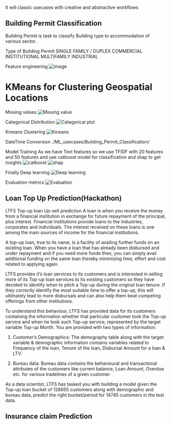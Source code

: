 It will classic usecases with creative and abstractive workflows


## Building Permit Classification
Building Permit is task to classify Building type to accommodation of various sector.

Type of Building Permit 
SINGLE FAMILY / DUPLEX
COMMERCIAL
INSTITUTIONAL
MULTIFAMILY
INDUSTRIAL

Feature engineering
![image](Projects-master/ML_usecases/Building_Permit_Classification/featureclassify.jpeg)

# KMeans for Clustering Geospatial Locations
Missing values
![Missing value](Projects-master/ML_usecases/Building_Permit_Classification/insights/missing_count.png)

Categorical Distribution
![Categorical plot](Projects-master/ML_usecases/Building_Permit_Classification/insights/categorical_count.png)

Kmeans Clustering
![Kmeans](Projects-master/ML_usecases/Building_Permit_Classification/insights/kmeans_clustering.png)

DateTime Conversion 
./ML_usecases/Building_Permit_Classification/

Model Training 
As we have Text features so we use TFIDF with 20 features and 50 features 
and use catboost model for classification and shap to get insights
![catboost](Projects-master/ML_usecases/Building_Permit_Classification/insights/catboost_results.png)
![shap](Projects-master/ML_usecases/Building_Permit_Classification/insights/catboost_shap.png)

Finally Deep learning 
![Deep learning](Projects-master/ML_usecases/Building_Permit_Classification/Deep_learning_LSTM.png)

Evaluation metrics
![Evaluation](Projects-master/ML_usecases/Building_Permit_Classification/insights/ROC_AUC_Plot.JPG)


## Loan Top Up Prediction(Hackathon)

LTFS Top-up loan Up-sell prediction
A loan is when you receive the money from a financial institution in exchange for future repayment of the principal, plus interest. Financial institutions provide loans to the industries, corporates and individuals. The interest received on these loans is one among the main sources of income for the financial institutions.

A top-up loan, true to its name, is a facility of availing further funds on an existing loan. When you have a loan that has already been disbursed and under repayment and if you need more funds then, you can simply avail additional funding on the same loan thereby minimizing time, effort and cost related to applying again.

LTFS provides it’s loan services to its customers and is interested in selling more of its Top-up loan services to its existing customers so they have decided to identify when to pitch a Top-up during the original loan tenure.  If they correctly identify the most suitable time to offer a top-up, this will ultimately lead to more disbursals and can also help them beat competing offerings from other institutions.


To understand this behaviour, LTFS has provided data for its customers containing the information whether that particular customer took the Top-up service and when he took such Top-up service, represented by the target variable Top-up Month.
You are provided with two types of information: 

1. Customer’s Demographics: The demography table along with the target variable & demographic information contains variables related to Frequency of the loan, Tenure of the loan, Disbursal Amount for a loan & LTV.

2. Bureau data:  Bureau data contains the behavioural and transactional attributes of the customers like current balance, Loan Amount, Overdue etc. for various tradelines of a given customer

As a data scientist, LTFS  has tasked you with building a model given the Top-up loan bucket of 128655 customers along with demographic and bureau data, predict the right bucket/period for 14745 customers in the test data.

## Insurance claim Prediction


